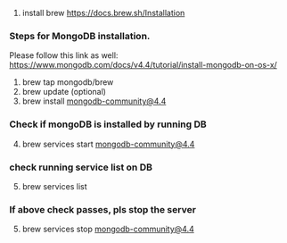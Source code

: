 


1. install brew
https://docs.brew.sh/Installation

### Steps for MongoDB installation.

Please follow this link as well: https://www.mongodb.com/docs/v4.4/tutorial/install-mongodb-on-os-x/

1. brew tap mongodb/brew
2. brew update (optional)
3. brew install mongodb-community@4.4

### Check if mongoDB is installed by running DB
4. brew services start mongodb-community@4.4

### check running service list on DB
5. brew services list

### If above check passes, pls stop the server
5. brew services stop mongodb-community@4.4

